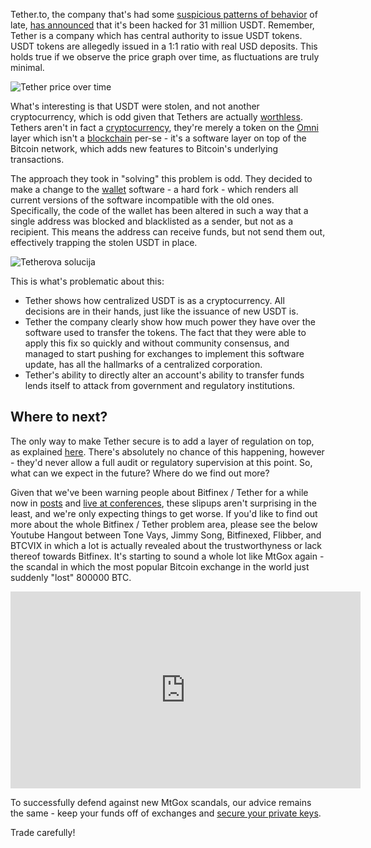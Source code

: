 Tether.to, the company that's had some [suspicious patterns of behavior][fraud] of late, [has announced][announced] that it's been hacked for 31 million USDT. Remember, Tether is a company which has central authority to issue USDT tokens. USDT tokens are allegedly issued in a 1:1 ratio with real USD deposits. This holds true if we observe the price graph over time, as fluctuations are truly minimal.

![Tether price over time](https://bitfalls.com/wp-content/uploads/2017/11/01-3.png)

What's interesting is that USDT were stolen, and not another cryptocurrency, which is odd given that Tethers are actually [worthless][tether1]. Tethers aren't in fact a [cryptocurrency][cc], they're merely a token on the [Omni] layer which isn't a [blockchain][bc] per-se - it's a software layer on top of the Bitcoin network, which adds new features to Bitcoin's underlying transactions.

The approach they took in "solving" this problem is odd. They decided to make a change to the [wallet] software - a hard fork - which renders all current versions of the software incompatible with the old ones. Specifically, the code of the wallet has been altered in such a way that a single address was blocked and blacklisted as a sender, but not as a recipient. This means the address can receive funds, but not send them out, effectively trapping the stolen USDT in place.

![Tetherova solucija](https://bitfalls.com/wp-content/uploads/2017/11/02.jpg)

This is what's problematic about this:

- Tether shows how centralized USDT is as a cryptocurrency. All decisions are in their hands, just like the issuance of new USDT is.
- Tether the company clearly show how much power they have over the software used to transfer the tokens. The fact that they were able to apply this fix so quickly and without community consensus, and managed to start pushing for exchanges to implement this software update, has all the hallmarks of a centralized corporation.
- Tether's ability to directly alter an account's ability to transfer funds lends itself to attack from government and regulatory institutions.

## Where to next?

The only way to make Tether secure is to add a layer of regulation on top, as explained [here][dkuna]. There's absolutely no chance of this happening, however - they'd never allow a full audit or regulatory supervision at this point. So, what can we expect in the future? Where do we find out more?

Given that we've been warning people about Bitfinex / Tether for a while now in [posts][fraud] and [live at conferences][f2], these slipups aren't surprising in the least, and we're only expecting things to get worse. If you'd like to find out more about the whole Bitfinex / Tether problem area, please see the below Youtube Hangout between Tone Vays, Jimmy Song, Bitfinexed, Flibber, and BTCVIX in which a lot is actually revealed about the trustworthyness or lack thereof towards Bitfinex. It's starting to sound a whole lot like MtGox again - the scandal in which the most popular Bitcoin exchange in the world just suddenly "lost" 800000 BTC.

<iframe width="560" height="315" src="https://www.youtube.com/embed/TerIjELO7IY" frameborder="0" allowfullscreen></iframe>

To successfully defend against new MtGox scandals, our advice remains the same - keep your funds off of exchanges and [secure your private keys][secure].

Trade carefully!

[dkuna]: https://bitfalls.com/2017/10/31/dkuna-use-case-government-cryptocurrency-option/
[f2]: http://f2.bug.hr
[tether1]: https://bitfalls.com/2017/10/21/the-curious-tale-of-tethers/
[fraud]: https://bitfalls.com/2017/10/21/fraudulent-tethers-used-margin-trading-bitfinex/
[wallet]: https://bitfalls.com/2017/08/31/what-cryptocurrency-wallet/
[cc]: https://bitfalls.com/2017/08/20/cryptocurrency/
[bc]: https://bitfalls.com/2017/08/20/blockchain-explained-blockchain-works/
[omni]: http://www.omnilayer.org/
[secure]: https://bitfalls.com/2017/09/08/best-ways-protect-cryptocurrency-wallet/
[announced]: https://tether.to/tether-critical-announcement/